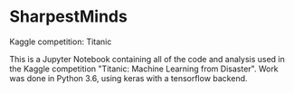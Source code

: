 # SharpestMinds
Kaggle competition: Titanic

This is a Jupyter Notebook containing all of the code and analysis used in the Kaggle competition "Titanic: Machine Learning from Disaster". Work was done in Python 3.6, using keras with a tensorflow backend. 
